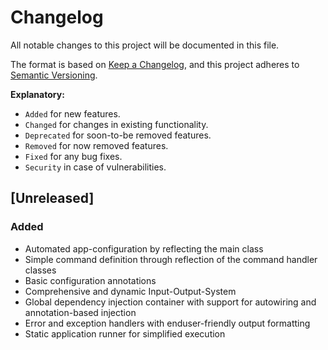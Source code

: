 # Changelog

All notable changes to this project will be documented in this file.

The format is based on [Keep a Changelog](https://keepachangelog.com/en/1.0.0/),
and this project adheres to [Semantic Versioning](https://semver.org/spec/v2.0.0.html).

**Explanatory:**

- `Added` for new features.
- `Changed` for changes in existing functionality.
- `Deprecated` for soon-to-be removed features.
- `Removed` for now removed features.
- `Fixed` for any bug fixes.
- `Security` in case of vulnerabilities.

## [Unreleased]

### Added

- Automated app-configuration by reflecting the main class
- Simple command definition through reflection of the command handler classes
- Basic configuration annotations
- Comprehensive and dynamic Input-Output-System
- Global dependency injection container with support for autowiring and annotation-based injection
- Error and exception handlers with enduser-friendly output formatting
- Static application runner for simplified execution

<!-- ### Changed -->

<!-- ### Deprecated -->

<!-- ### Removed -->

<!-- ### Fixed -->

<!-- ### Security -->